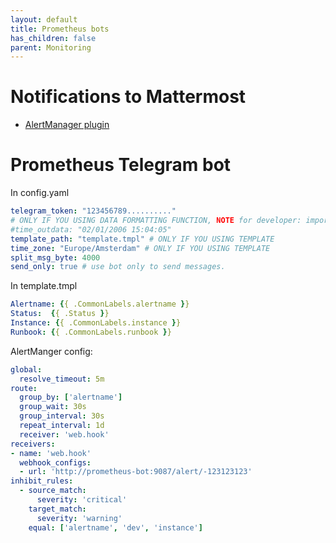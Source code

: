 ```yaml
---
layout: default
title: Prometheus bots
has_children: false
parent: Monitoring
---
```


# Notifications to Mattermost

* [AlertManager plugin](https://github.com/cpanato/mattermost-plugin-alertmanager/blob/main/README.md)

# Prometheus Telegram bot

In config.yaml

```yaml
telegram_token: "123456789.........."
# ONLY IF YOU USING DATA FORMATTING FUNCTION, NOTE for developer: important or test fail
#time_outdata: "02/01/2006 15:04:05"
template_path: "template.tmpl" # ONLY IF YOU USING TEMPLATE
time_zone: "Europe/Amsterdam" # ONLY IF YOU USING TEMPLATE
split_msg_byte: 4000
send_only: true # use bot only to send messages.
```

In template.tmpl

```yaml
Alertname: {{ .CommonLabels.alertname }}
Status:  {{ .Status }}
Instance: {{ .CommonLabels.instance }}
Runbook: {{ .CommonLabels.runbook }}
````

AlertManger config:

```yaml
global:
  resolve_timeout: 5m
route:
  group_by: ['alertname']
  group_wait: 30s
  group_interval: 30s
  repeat_interval: 1d
  receiver: 'web.hook'
receivers:
- name: 'web.hook'
  webhook_configs:
  - url: 'http://prometheus-bot:9087/alert/-123123123'
inhibit_rules:
  - source_match:
      severity: 'critical'
    target_match:
      severity: 'warning'
    equal: ['alertname', 'dev', 'instance']
```


